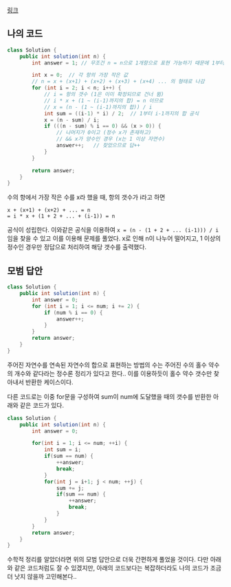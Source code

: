 [링크](https://programmers.co.kr/learn/courses/30/lessons/12924)

## 나의 코드
```java
class Solution {
    public int solution(int n) {
        int answer = 1; // 무조건 n = n으로 1개항으로 표현 가능하기 때문에 1부터 시작

        int x = 0;  // 각 항의 가장 작은 값
        // n = x + (x+1) + (x+2) + (x+3) + (x+4) ... 의 형태로 나감
        for (int i = 2; i < n; i++) {
            // i = 항의 갯수 (1은 이미 확정되므로 건너 뜀)
            // i * x + (1 ~ (i-1)까지의 합) = n 이므로
            // x = (n - (1 ~ (i-1)까지의 합)) / i
            int sum = ((i-1) * i) / 2;  // 1부터 i-1까지의 합 공식
            x = (n - sum) / i;
            if (((n - sum) % i == 0) && (x > 0)) {
                // 나머지가 0이고 (정수 x가 존재하고)
                // && x가 양수인 경우 (x는 1 이상 자연수)
                answer++;   // 찾았으므로 답++
            }
        }

        return answer;
    }
}
```
수의 항에서 가장 작은 수를 x라 했을 때, 항의 갯수가 i라고 하면
```
x + (x+1) + (x+2) + ... = n
= i * x + (1 + 2 + ... + (i-1)) = n
```
공식이 성립한다. 이와같은 공식을 이용하여 `x = (n - (1 + 2 + ... (i-1))) / i`임을 찾을 수 있고 이를 이용해 문제를 풀었다.
x로 인해 n이 나누어 떨어지고, 1 이상의 정수인 경우만 정답으로 처리하여 해당 갯수를 출력했다.


## 모범 답안
```java
class Solution {
    public int solution(int n) {
        int answer = 0;
        for (int i = 1; i <= num; i += 2) {
            if (num % i == 0) {
                answer++;
            }
        }
        return answer;
    }
}
```
주어진 자연수를 연속된 자연수의 합으로 표현하는 방법의 수는 주어진 수의 홀수 약수의 개수와 같다라는 정수론 정리가 있다고 한다.. 이를 이용하듯이 홀수 약수 갯수만 찾아내서 반환한 케이스이다.

다른 코드로는 이중 for문을 구성하여 sum이 num에 도달했을 때의 갯수를 반환한 아래와 같은 코드가 있다.
```java
class Solution {
    public int solution(int n) {
        int answer = 0;

        for(int i = 1; i <= num; ++i) {
            int sum = i;
            if(sum == num) {
                ++answer;
                break;
            }
            for(int j = i+1; j < num; ++j) {
                sum += j;
                if(sum == num) {
                    ++answer;
                    break;
                }
            }
        }
        return answer;
    }
}
```
수학적 정리를 알았더라면 위의 모범 답안으로 더욱 간편하게 풀었을 것이다.
다만 아래와 같은 코드처럼도 잘 수 있겠지만, 아래의 코드보다는 복잡하더라도 나의 코드가 조금 더 낫지 않을까 고민해본다..
